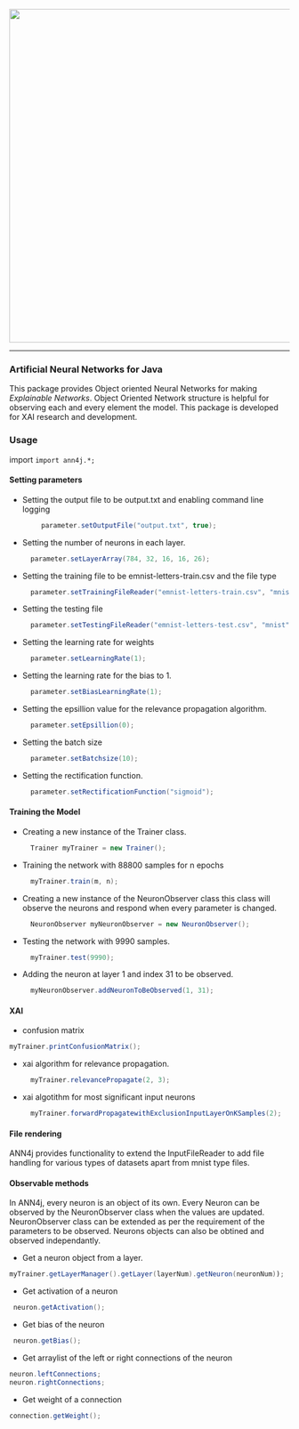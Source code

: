 <p align="center">
<img width="600" align="center" src="https://user-images.githubusercontent.com/83284294/205426515-b272d188-2902-42d7-aa79-defdf3f073f7.png">
</p>

---

### Artificial Neural Networks for Java

This package provides Object oriented Neural Networks for making _Explainable Networks_. Object Oriented Network structure is helpful for observing each and every element the model. This package is developed for XAI research and development.

### Usage

import `import ann4j.*;`


#### Setting parameters

- Setting the output file to be output.txt and enabling command line logging

```java
		parameter.setOutputFile("output.txt", true);
```

- Setting the number of neurons in each layer.

  ```java
  	parameter.setLayerArray(784, 32, 16, 16, 26);
  ```

- Setting the training file to be emnist-letters-train.csv and the file type
  ````java
  	parameter.setTrainingFileReader("emnist-letters-train.csv", "mnist");

  ````
- Setting the testing file

  ````java
  	parameter.setTestingFileReader("emnist-letters-test.csv", "mnist");

  ````

- Setting the learning rate for weights

  ````java
  	parameter.setLearningRate(1);

  ````

- Setting the learning rate for the bias to 1.

  ````java
  	parameter.setBiasLearningRate(1);

  ````

- Setting the epsillion value for the relevance propagation algorithm.
  ```java
  	parameter.setEpsillion(0);
  ```
- Setting the batch size

  ```java
  	parameter.setBatchsize(10);

  ```

- Setting the rectification function.

  ```java
  	parameter.setRectificationFunction("sigmoid");

  ```


#### Training the Model

- Creating a new instance of the Trainer class.
  ```java
  	Trainer myTrainer = new Trainer();

  ```
- Training the network with 88800 samples for n epochs
  ```java
  	myTrainer.train(m, n);

  ```
- Creating a new instance of the NeuronObserver class this class will observe the neurons and respond when every parameter is changed.
  ```java
  	NeuronObserver myNeuronObserver = new NeuronObserver();

  ```
- Testing the network with 9990 samples.

  ````java
  	myTrainer.test(9990);


  ````

- Adding the neuron at layer 1 and index 31 to be observed.
  ```java
  	myNeuronObserver.addNeuronToBeObserved(1, 31);

  ```

#### XAI

- confusion matrix

```java
myTrainer.printConfusionMatrix();
```

- xai algorithm for relevance propagation.
  ```java
  	myTrainer.relevancePropagate(2, 3);
  ```
- xai algotithm for most significant input neurons

  ```java
  	myTrainer.forwardPropagatewithExclusionInputLayerOnKSamples(2);

  ```


#### File rendering

ANN4j provides functionality to extend the InputFileReader to add file handling for various types of datasets apart from mnist type files.


#### Observable methods

In ANN4j, every neuron is an object of its own. Every Neuron can be observed by the NeuronObserver class when the values are updated. NeuronObserver class can be extended as per the requirement of the parameters to be observed. Neurons objects can also be obtined and observed independantly.

- Get a neuron object from a layer.
```java
myTrainer.getLayerManager().getLayer(layerNum).getNeuron(neuronNum));
```
- Get activation of a neuron
```java
 neuron.getActivation();
 ```

- Get bias of the neuron
```java 
 neuron.getBias();
 ```

 - Get arraylist of the left or right connections of the neuron
 ```java
 neuron.leftConnections;
 neuron.rightConnections;
```

- Get weight of a connection
```java
connection.getWeight();
```